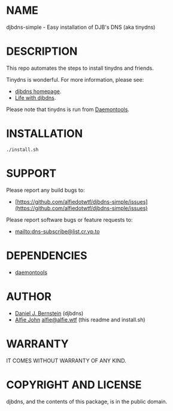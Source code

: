 # NAME

djbdns-simple - Easy installation of DJB's DNS (aka tinydns)

# DESCRIPTION

This repo automates the steps to install tinydns and friends.

Tinydns is wonderful. For more information, please see:

  * [djbdns homepage](https://cr.yp.to/djbdns.html).
  * [Life with djbdns](http://www.lifewithdjbdns.com/).

Please note that tinydns is run from [Daemontools](https://cr.yp.to/daemontools.html).

# INSTALLATION

    ./install.sh

# SUPPORT

Please report any build bugs to:

  * [https://github.com/alfiedotwtf/djbdns-simple/issues](https://github.com/alfiedotwtf/djbdns-simple/issues)

Please report software bugs or feature requests to:

  * [mailto:dns-subscribe@list.cr.yp.to](dns-subscribe@list.cr.yp.to)

# DEPENDENCIES

  * [daemontools](https://cr.yp.to/daemontools.html)

# AUTHOR

  * [Daniel J. Bernstein](https://cr.yp.to) (djbdns)
  * [Alfie John](https://www.alfie.wtf) [alfie@alfie.wtf](mailto:alfie@alfie.wtf) (this readme and install.sh)

# WARRANTY

IT COMES WITHOUT WARRANTY OF ANY KIND.

# COPYRIGHT AND LICENSE

djbdns, and the contents of this package, is in the public domain.

